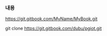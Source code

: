 

### 내용
https://git.gitbook.com/MyName/MyBook.git



git clone https://git.gitbook.com/dubu/pgiot.git


